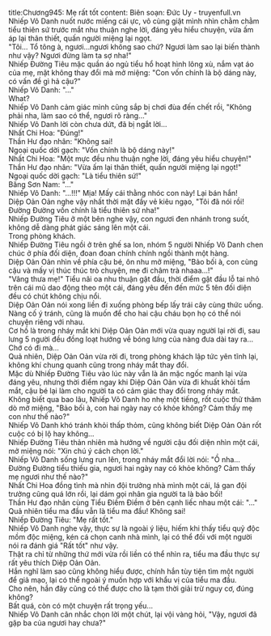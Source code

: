 title:Chương945: Mẹ rất tốt
content:
Biên soạn: Đức Uy - truyenfull.vn<br>Nhiếp Vô Danh nuốt nước miếng cái ực, vô cùng giật mình nhìn chằm chằm tiểu thiên sứ trước mắt nhu thuận nghe lời, đáng yêu hiểu chuyện, vừa ấm áp lại thân thiết, quấn người miệng lại ngọt.<br>"Tôi... Tổ tông à, ngươi...ngươi không sao chứ? Ngươi làm sao lại biến thành như vậy? Ngươi đừng làm ta sợ nha!"<br>Nhiếp Đường Tiêu mặc quần áo ngủ tiểu hổ hoạt hình lông xù, nắm vạt áo của mẹ, mặt không thay đổi mà mở miệng: "Con vốn chính là bộ dáng này, có vấn đề gì hả cậu?"<br>Nhiếp Vô Danh: "..."<br>What?<br>Nhiếp Vô Danh cảm giác mình cũng sắp bị chơi đùa đến chết rồi, "Không phải nha, làm sao có thể, ngươi rõ ràng..."<br>Nhiếp Vô Danh lời còn chưa dứt, đã bị ngắt lời...<br>Nhất Chi Hoa: "Đúng!"<br>Thần Hư đạo nhân: "Không sai!<br>Ngoại quốc dời gạch: "Vốn chính là bộ dáng này!"<br>Nhất Chi Hoa: "Một mực đều nhu thuận nghe lời, đáng yêu hiểu chuyện!"<br>Thần Hư đạo nhân: "Vừa ấm lại thân thiết, quấn người miệng lại ngọt!"<br>Ngoại quốc dời gạch: "Là tiểu thiên sứ!"<br>Băng Sơn Nam: "..."<br>Nhiếp Vô Danh: "...!!!" Mịa! Mấy cái thằng nhóc con này! Lại bán hắn!<br>Diệp Oản Oản nghe vậy nhất thời mặt đầy vẻ kiêu ngạo, "Tôi đã nói rồi! Đường Đường vốn chính là tiểu thiên sứ nha!"<br>Nhiếp Đường Tiêu ở một bên nghe vậy, con ngươi đen nhánh trong suốt, không dễ dàng phát giác sáng lên một cái.<br>Trong phòng khách.<br>Nhiếp Đường Tiêu ngồi ở trên ghế sa lon, nhóm 5 người Nhiếp Vô Danh chen chúc ở phía đối diện, đoan đoan chính chính ngồi thành một hàng.<br>Diệp Oản Oản nhìn về phía cậu bé, ôn nhu mở miệng, "Bảo bối à, con cùng cậu và mấy vị thúc thúc trò chuyện, mẹ đi châm trà nhaaa...!"<br>"Vâng thưa mẹ!" Tiểu nãi oa nhu thuận gật đầu, thời điểm gật đầu lỗ tai nhỏ trên cái mũ dao động theo một cái, đáng yêu đến đến mức 5 tên đối diện đều có chút không chịu nổi.<br>Diệp Oản Oản nói xong liền đi xuống phòng bếp lấy trái cây cùng thức uống. Nàng cố ý tránh, cũng là muốn để cho hai cậu cháu bọn họ có thể nói chuyện riêng với nhau.<br>Cơ hồ là trong nháy mắt khi Diệp Oản Oản mới vừa quay người lại rời đi, sau lưng 5 người đều đồng loạt hướng về bóng lưng của nàng đưa dài tay ra...<br>Chớ có đi mà…<br>Quả nhiên, Diệp Oản Oản vừa rời đi, trong phòng khách lập tức yên tĩnh lại, không khí chung quanh cũng trong nháy mắt thay đổi.<br>Mặc dù Nhiếp Đường Tiêu vào lúc này vẫn là ăn mặc ngốc manh lại vừa đáng yêu, nhưng thời điểm ngay khi Diệp Oản Oản vừa đi khuất khỏi tầm mắt, cậu bé lại làm cho người ta có cảm giác thay đổi trong nháy mắt.<br>Không biết qua bao lâu, Nhiếp Vô Danh ho nhẹ một tiếng, rốt cuộc thử thăm dò mở miệng, "Bảo bối à, con hai ngày nay có khỏe không? Cảm thấy mẹ con như thế nào?"<br>Nhiếp Vô Danh khó tránh khỏi thấp thỏm, cũng không biết Diệp Oản Oản rốt cuộc có bị lộ hay không...<br>Nhiếp Đường Tiêu thản nhiên mà hướng về người cậu đối diện nhìn một cái, mở miệng nói: "Xin chú ý cách chọn lời."<br>Nhiếp Vô Danh sống lưng run lên, trong nháy mắt đổi lời nói: "Ồ nha... Đường Đường tiểu thiếu gia, ngươi hai ngày nay có khỏe không? Cảm thấy mẹ ngươi như thế nào?"<br>Nhất Chi Hoa đồng tình mà nhìn đội trưởng nhà mình một cái, lá gan đội trưởng cũng quá lớn rồi, lại dám gọi nhân gia người ta là bảo bối!<br>Thần Hư đạo nhân cùng Tiểu Điềm Điềm ở bên cạnh liếc nhau một cái: "..." Quả nhiên tiểu ma đầu vẫn là tiểu ma đầu! Không sai!<br>Nhiếp Đường Tiêu: "Mẹ rất tốt."<br>Nhiếp Vô Danh nghe vậy, thực sự là ngoài ý liệu, hiếm khi thấy tiểu quỷ độc mồm độc miệng, kén cá chọn canh nhà mình, lại có thể đối với một người nói ra đánh giá "Rất tốt" như vậy.<br>Thật ra chỉ từ những thứ mới vừa rồi liền có thể nhìn ra, tiểu ma đầu thực sự rất yêu thích Diệp Oản Oản.<br>Hắn nghĩ làm sao cũng không hiểu được, chính hắn tùy tiện tìm một người để giả mạo, lại có thể ngoài ý muốn hợp với khẩu vị của tiểu ma đầu.<br>Cho nên, hắn đây cũng có thể được cho là tạm thời giải trừ nguy cơ, đúng không?<br>Bất quá, còn có một chuyện rất trọng yếu...<br>Nhiếp Vô Danh cân nhắc chọn lời một chút, lại vội vàng hỏi, "Vậy, ngươi đã gặp ba của ngươi hay chưa?"
